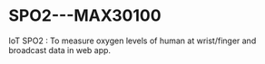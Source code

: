 # SPO2---MAX30100
IoT SPO2  : To measure oxygen levels of human at wrist/finger and broadcast data in web app.
